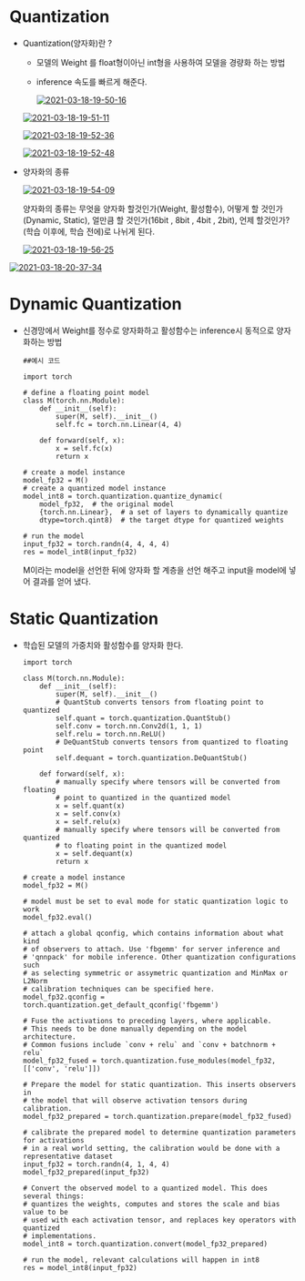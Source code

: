 # Quantization

- Quantization(양자화)란 ?

  - 모델의 Weight 를 float형이아닌 int형을 사용하여 모델을 경량화 하는 방법

  - inference 속도를 빠르게 해준다.

    <a href="https://ibb.co/GsdGRQg"><img src="https://i.ibb.co/3fTVcmt/2021-03-18-19-50-16.png" alt="2021-03-18-19-50-16" border="0"></a>

  <a href="https://ibb.co/X5pNKmB"><img src="https://i.ibb.co/c8tMZz5/2021-03-18-19-51-11.png" alt="2021-03-18-19-51-11" border="0"></a>

  <a href="https://ibb.co/18RvCpV"><img src="https://i.ibb.co/XSF2ndB/2021-03-18-19-52-36.png" alt="2021-03-18-19-52-36" border="0"></a>

  <a href="https://ibb.co/NnJXLZ0"><img src="https://i.ibb.co/rfzgZ4B/2021-03-18-19-52-48.png" alt="2021-03-18-19-52-48" border="0"></a>



- 양자화의 종류

  <a href="https://ibb.co/2jdPsVz"><img src="https://i.ibb.co/y8q5Yvz/2021-03-18-19-54-09.png" alt="2021-03-18-19-54-09" border="0"></a>

  양자화의 종류는 무엇을 양자화 할것인가(Weight, 활성함수), 어떻게 할 것인가(Dynamic, Static), 얼만큼 할 것인가(16bit , 8bit , 4bit , 2bit), 언제 할것인가?(학습 이후에, 학습 전에)로 나뉘게 된다.

  <a href="https://ibb.co/XpfyYBz"><img src="https://i.ibb.co/7VxgkcG/2021-03-18-19-56-25.png" alt="2021-03-18-19-56-25" border="0"></a>

  

<a href="https://ibb.co/sHpZkZx"><img src="https://i.ibb.co/DpPZsZc/2021-03-18-20-37-34.png" alt="2021-03-18-20-37-34" border="0"></a>



# Dynamic Quantization

- 신경망에서 Weight를 정수로 양자화하고 활성함수는 inference시 동적으로 양자화하는 방법

  ```
  ##예시 코드
  
  import torch
  
  # define a floating point model
  class M(torch.nn.Module):
      def __init__(self):
          super(M, self).__init__()
          self.fc = torch.nn.Linear(4, 4)
  
      def forward(self, x):
          x = self.fc(x)
          return x
  
  # create a model instance
  model_fp32 = M()
  # create a quantized model instance
  model_int8 = torch.quantization.quantize_dynamic(
      model_fp32,  # the original model
      {torch.nn.Linear},  # a set of layers to dynamically quantize
      dtype=torch.qint8)  # the target dtype for quantized weights
  
  # run the model
  input_fp32 = torch.randn(4, 4, 4, 4)
  res = model_int8(input_fp32)
  ```

  M이라는 model을 선언한 뒤에 양자화 할 계층을 선언 해주고 input을 model에 넣어 결과를 얻어 냈다.

# Static Quantization

- 학습된 모델의 가중치와 활성함수를 양자화 한다. 

  ```
  import torch
  
  class M(torch.nn.Module):
      def __init__(self):
          super(M, self).__init__()
          # QuantStub converts tensors from floating point to quantized
          self.quant = torch.quantization.QuantStub()
          self.conv = torch.nn.Conv2d(1, 1, 1)
          self.relu = torch.nn.ReLU()
          # DeQuantStub converts tensors from quantized to floating point
          self.dequant = torch.quantization.DeQuantStub()
  
      def forward(self, x):
          # manually specify where tensors will be converted from floating
          # point to quantized in the quantized model
          x = self.quant(x)
          x = self.conv(x)
          x = self.relu(x)
          # manually specify where tensors will be converted from quantized
          # to floating point in the quantized model
          x = self.dequant(x)
          return x
  
  # create a model instance
  model_fp32 = M()
  
  # model must be set to eval mode for static quantization logic to work
  model_fp32.eval()
  
  # attach a global qconfig, which contains information about what kind
  # of observers to attach. Use 'fbgemm' for server inference and
  # 'qnnpack' for mobile inference. Other quantization configurations such
  # as selecting symmetric or assymetric quantization and MinMax or L2Norm
  # calibration techniques can be specified here.
  model_fp32.qconfig = torch.quantization.get_default_qconfig('fbgemm')
  
  # Fuse the activations to preceding layers, where applicable.
  # This needs to be done manually depending on the model architecture.
  # Common fusions include `conv + relu` and `conv + batchnorm + relu`
  model_fp32_fused = torch.quantization.fuse_modules(model_fp32, [['conv', 'relu']])
  
  # Prepare the model for static quantization. This inserts observers in
  # the model that will observe activation tensors during calibration.
  model_fp32_prepared = torch.quantization.prepare(model_fp32_fused)
  
  # calibrate the prepared model to determine quantization parameters for activations
  # in a real world setting, the calibration would be done with a representative dataset
  input_fp32 = torch.randn(4, 1, 4, 4)
  model_fp32_prepared(input_fp32)
  
  # Convert the observed model to a quantized model. This does several things:
  # quantizes the weights, computes and stores the scale and bias value to be
  # used with each activation tensor, and replaces key operators with quantized
  # implementations.
  model_int8 = torch.quantization.convert(model_fp32_prepared)
  
  # run the model, relevant calculations will happen in int8
  res = model_int8(input_fp32)
  ```

  